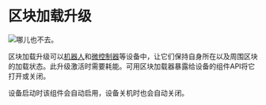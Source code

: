 # 区块加载升级

![哪儿也不去。](oredict:opencomputers:chunkloaderUpgrade)

区块加载升级可以[机器人](../block/robot.md)和[微控制器](../block/microcontroller.md)等设备中，让它们保持自身所在以及周围区块的加载状态。此升级激活时需要耗能。可用区块加载器暴露给设备的组件API将它打开或关闭。

设备启动时该组件会自动启用，设备关机时也会自动关闭。
